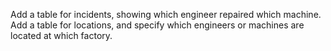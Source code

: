 Add a table for incidents, showing which engineer repaired which machine.
Add a table for locations, and specify which engineers or machines are located at which factory.
